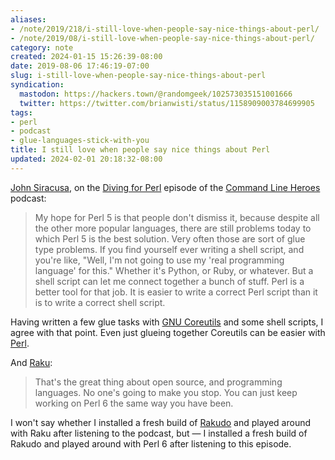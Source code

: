 ```yaml
---
aliases:
- /note/2019/218/i-still-love-when-people-say-nice-things-about-perl/
- /note/2019/08/i-still-love-when-people-say-nice-things-about-perl/
category: note
created: 2024-01-15 15:26:39-08:00
date: 2019-08-06 17:46:19-07:00
slug: i-still-love-when-people-say-nice-things-about-perl
syndication:
  mastodon: https://hackers.town/@randomgeek/102573035151001666
  twitter: https://twitter.com/brianwisti/status/1158909003784699905
tags:
- perl
- podcast
- glue-languages-stick-with-you
title: I still love when people say nice things about Perl
updated: 2024-02-01 20:18:32-08:00
---
```


[John Siracusa](https://hypercritical.co/), on the [Diving for Perl](https://www.redhat.com/en/command-line-heroes/season-3/diving-for-perl) episode of the [Command Line Heroes](https://www.redhat.com/en/command-line-heroes) podcast:

 > 
 > My hope for Perl 5 is that people don't dismiss it, because despite all the other more popular languages, there are still problems today to which Perl 5 is the best solution. Very often those are sort of glue type problems. If you find yourself ever writing a shell script, and you're like, "Well, I'm not going to use my 'real programming language' for this." Whether it's Python, or Ruby, or whatever. But a shell script can let me connect together a bunch of stuff. Perl is a better tool for that job. It is easier to write a correct Perl script than it is to write a correct shell script.

Having written a few glue tasks with [GNU Coreutils](https://www.gnu.org/software/coreutils/coreutils.html) and some shell scripts, I agree with that point. Even just glueing together Coreutils can be easier with [Perl](../../../card/Perl.md).

And [Raku](../../../card/Raku.md):

 > 
 > That's the great thing about open source, and programming languages. No one's going to make you stop. You can just keep working on Perl 6 the same way you have been.

I won't say whether I installed a fresh build of [Rakudo](https://rakudo.org) and played around with Raku after listening to the podcast, but — I installed a fresh build of Rakudo and played around with Perl 6 after listening to this episode.